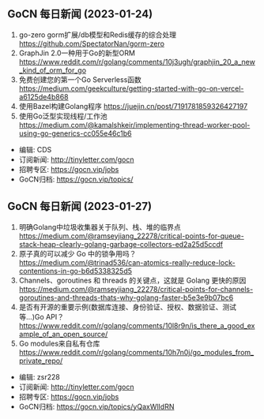## GoCN 每日新闻 (2023-01-24)

1. go-zero gorm扩展/db模型和Redis缓存的综合处理 https://github.com/SpectatorNan/gorm-zero
2. GraphJin 2.0一种用于Go的新型ORM https://www.reddit.com/r/golang/comments/10j3ugh/graphjin_20_a_new_kind_of_orm_for_go
3. 免费创建您的第一个Go Serverless函数 https://medium.com/geekculture/getting-started-with-go-on-vercel-a6125de4b868
4. 使用Bazel构建Golang程序 https://juejin.cn/post/7191781859326427197
5. 使用Go泛型实现线程/工作池 https://medium.com/@kamalshkeir/implementing-thread-worker-pool-using-go-generics-cc055e46c1b6

* 编辑: CDS
* 订阅新闻: http://tinyletter.com/gocn
* 招聘专区: https://gocn.vip/jobs
* GoCN归档: https://gocn.vip/topics/

## GoCN 每日新闻 (2023-01-27)

1. 明确Golang中垃圾收集器关于队列、栈、堆的临界点 https://medium.com/@ramseyjiang_22278/critical-points-for-queue-stack-heap-clearly-golang-garbage-collectors-ed2a25d5ccdf
2. 原子真的可以减少 Go 中的锁争用吗？ https://medium.com/@trinad536/can-atomics-really-reduce-lock-contentions-in-go-b6d5338325d5
3. Channels、goroutines 和 threads 的关键点，这就是 Golang 更快的原因 https://medium.com/@ramseyjiang_22278/critical-points-for-channels-goroutines-and-threads-thats-why-golang-faster-b5e3e9b07bc6
4. 是否有开源的重要示例(数据库连接、身份验证、授权、数据验证、测试等...)Go API？https://www.reddit.com/r/golang/comments/10l8r9n/is_there_a_good_example_of_an_open_source/
5. Go modules来自私有仓库 https://www.reddit.com/r/golang/comments/10h7n0j/go_modules_from_private_repo/

* 编辑: zsr228
* 订阅新闻: http://tinyletter.com/gocn
* 招聘专区: https://gocn.vip/jobs
* GoCN归档: https://gocn.vip/topics/yQaxWlIdRN